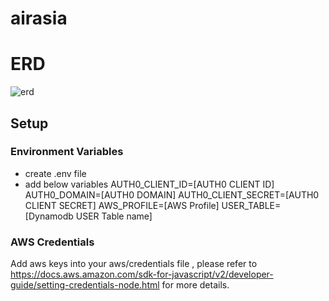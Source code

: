 # airasia

# ERD
![erd](https://github.com/jesus-dayo/airasia/blob/master/erd.png?raw=true)


## Setup
### Environment Variables
- create .env file
- add below variables
AUTH0_CLIENT_ID=[AUTH0 CLIENT ID]
AUTH0_DOMAIN=[AUTH0 DOMAIN]
AUTH0_CLIENT_SECRET=[AUTH0 CLIENT SECRET]
AWS_PROFILE=[AWS Profile]
USER_TABLE=[Dynamodb USER Table name]

### AWS Credentials
Add aws keys into your aws/credentials file , please refer to
https://docs.aws.amazon.com/sdk-for-javascript/v2/developer-guide/setting-credentials-node.html
for more details.

